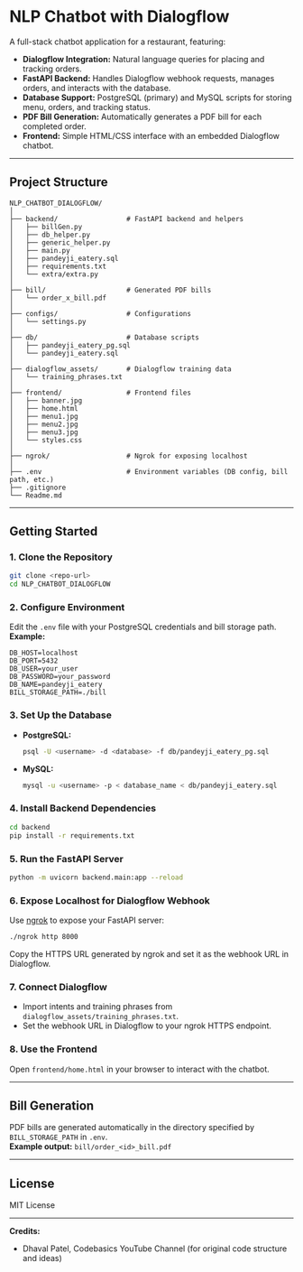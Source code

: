 # NLP Chatbot with Dialogflow

A full-stack chatbot application for a restaurant, featuring:

- **Dialogflow Integration:** Natural language queries for placing and tracking orders.
- **FastAPI Backend:** Handles Dialogflow webhook requests, manages orders, and interacts with the database.
- **Database Support:** PostgreSQL (primary) and MySQL scripts for storing menu, orders, and tracking status.
- **PDF Bill Generation:** Automatically generates a PDF bill for each completed order.
- **Frontend:** Simple HTML/CSS interface with an embedded Dialogflow chatbot.

---

## Project Structure

```plaintext
NLP_CHATBOT_DIALOGFLOW/
│
├── backend/                 # FastAPI backend and helpers
│   ├── billGen.py
│   ├── db_helper.py
│   ├── generic_helper.py
│   ├── main.py
│   ├── pandeyji_eatery.sql
│   ├── requirements.txt
│   └── extra/extra.py
│
├── bill/                    # Generated PDF bills
│   └── order_x_bill.pdf
│
├── configs/                 # Configurations
│   └── settings.py
│
├── db/                      # Database scripts
│   ├── pandeyji_eatery_pg.sql
│   └── pandeyji_eatery.sql
│
├── dialogflow_assets/       # Dialogflow training data
│   └── training_phrases.txt
│
├── frontend/                # Frontend files
│   ├── banner.jpg
│   ├── home.html
│   ├── menu1.jpg
│   ├── menu2.jpg
│   ├── menu3.jpg
│   └── styles.css
│
├── ngrok/                   # Ngrok for exposing localhost
│
├── .env                     # Environment variables (DB config, bill path, etc.)
├── .gitignore
└── Readme.md
```

---

## Getting Started

### 1. Clone the Repository

```sh
git clone <repo-url>
cd NLP_CHATBOT_DIALOGFLOW
```

### 2. Configure Environment

Edit the `.env` file with your PostgreSQL credentials and bill storage path.  
**Example:**
```env
DB_HOST=localhost
DB_PORT=5432
DB_USER=your_user
DB_PASSWORD=your_password
DB_NAME=pandeyji_eatery
BILL_STORAGE_PATH=./bill
```

### 3. Set Up the Database

- **PostgreSQL:**
  ```sh
  psql -U <username> -d <database> -f db/pandeyji_eatery_pg.sql
  ```
- **MySQL:**
  ```sh
  mysql -u <username> -p < database_name < db/pandeyji_eatery.sql
  ```

### 4. Install Backend Dependencies

```sh
cd backend
pip install -r requirements.txt
```

### 5. Run the FastAPI Server

```sh
python -m uvicorn backend.main:app --reload
```

### 6. Expose Localhost for Dialogflow Webhook

Use [ngrok](https://ngrok.com/) to expose your FastAPI server:
```sh
./ngrok http 8000
```
Copy the HTTPS URL generated by ngrok and set it as the webhook URL in Dialogflow.

### 7. Connect Dialogflow

- Import intents and training phrases from `dialogflow_assets/training_phrases.txt`.
- Set the webhook URL in Dialogflow to your ngrok HTTPS endpoint.

### 8. Use the Frontend

Open `frontend/home.html` in your browser to interact with the chatbot.

---

## Bill Generation

PDF bills are generated automatically in the directory specified by `BILL_STORAGE_PATH` in `.env`.  
**Example output:** `bill/order_<id>_bill.pdf`

---

## License

MIT License

---

**Credits:**  
- Dhaval Patel, Codebasics YouTube Channel (for original code structure and ideas)
